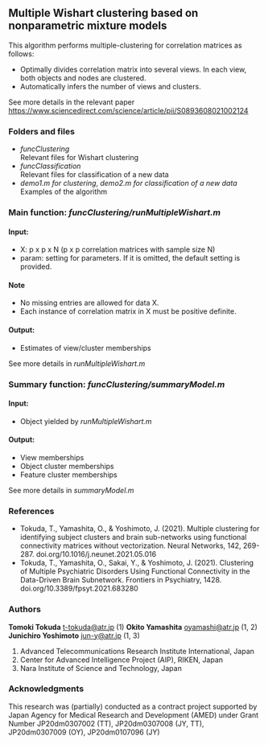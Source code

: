 ## Multiple Wishart clustering based on nonparametric mixture models


This algorithm performs multiple-clustering for correlation matrices as follows:

- Optimally divides correlation matrix into several views. In each view, both objects and nodes are clustered.
- Automatically infers the number of views and clusters.

See more details in the relevant paper <https://www.sciencedirect.com/science/article/pii/S0893608021002124>


### Folders and files
- *funcClustering*  
       Relevant files for Wishart clustering
- *funcClassification*  
       Relevant files for classification of a new data 
- *demo1.m for clustering*, *demo2.m for classification of a new data*  
       Examples of the algorithm

### Main function: *funcClustering/runMultipleWishart.m*
#### Input:
 - X: p x p x N (p x p correlation matrices with sample size N)
 - param: setting for parameters. If it is omitted, the default setting is provided.  

#### Note
 - No missing entries are allowed for data X.
 - Each instance of correlation matrix in X must be positive definite.  

#### Output:
- Estimates of view/cluster memberships

See more details in *runMultipleWishart.m*

### Summary function: *funcClustering/summaryModel.m*
#### Input:
- Object yielded by *runMultipleWishart.m*
#### Output:
- View memberships
- Object cluster memberships
- Feature cluster memberships

See more details in *summaryModel.m*

### References
- Tokuda, T., Yamashita, O., & Yoshimoto, J. (2021). Multiple clustering for identifying subject clusters 
and brain sub-networks using functional connectivity matrices without vectorization. 
Neural Networks, 142, 269-287. doi.org/10.1016/j.neunet.2021.05.016
- Tokuda, T., Yamashita, O., Sakai, Y., & Yoshimoto, J. (2021). Clustering of Multiple Psychiatric Disorders 
Using Functional Connectivity in the Data-Driven Brain Subnetwork. 
Frontiers in Psychiatry, 1428. doi.org/10.3389/fpsyt.2021.683280

 
### Authors
**Tomoki Tokuda** <t-tokuda@atr.jp> (1)
**Okito Yamashita** <oyamashi@atr.jp> (1, 2)
**Junichiro Yoshimoto** <jun-y@atr.jp> (1, 3)  
1. Advanced Telecommunications Research Institute International, Japan  
2. Center for Advanced Intelligence Project (AIP), RIKEN, Japan
3. Nara Institute of Science and Technology, Japan

### Acknowledgments
This research was (partially) conducted as a contract project
supported by Japan Agency for Medical Research and Development (AMED) under Grant Number JP20dm0307002 (TT),
JP20dm0307008 (JY, TT), JP20dm0307009 (OY), JP20dm0107096 (JY)